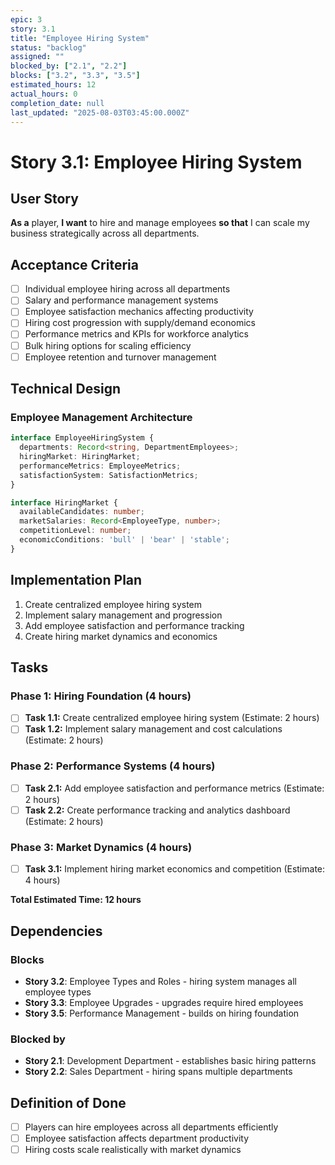```yaml
---
epic: 3
story: 3.1
title: "Employee Hiring System"
status: "backlog"
assigned: ""
blocked_by: ["2.1", "2.2"]
blocks: ["3.2", "3.3", "3.5"]
estimated_hours: 12
actual_hours: 0
completion_date: null
last_updated: "2025-08-03T03:45:00.000Z"
---
```


# Story 3.1: Employee Hiring System

## User Story
**As a** player, **I want** to hire and manage employees **so that** I can scale my business strategically across all departments.

## Acceptance Criteria
- [ ] Individual employee hiring across all departments
- [ ] Salary and performance management systems
- [ ] Employee satisfaction mechanics affecting productivity
- [ ] Hiring cost progression with supply/demand economics
- [ ] Performance metrics and KPIs for workforce analytics
- [ ] Bulk hiring options for scaling efficiency
- [ ] Employee retention and turnover management

## Technical Design

### Employee Management Architecture
```typescript
interface EmployeeHiringSystem {
  departments: Record<string, DepartmentEmployees>;
  hiringMarket: HiringMarket;
  performanceMetrics: EmployeeMetrics;
  satisfactionSystem: SatisfactionMetrics;
}

interface HiringMarket {
  availableCandidates: number;
  marketSalaries: Record<EmployeeType, number>;
  competitionLevel: number;
  economicConditions: 'bull' | 'bear' | 'stable';
}
```

## Implementation Plan
1. Create centralized employee hiring system
2. Implement salary management and progression
3. Add employee satisfaction and performance tracking
4. Create hiring market dynamics and economics

## Tasks

### Phase 1: Hiring Foundation (4 hours)
- [ ] **Task 1.1:** Create centralized employee hiring system (Estimate: 2 hours)
- [ ] **Task 1.2:** Implement salary management and cost calculations (Estimate: 2 hours)

### Phase 2: Performance Systems (4 hours)
- [ ] **Task 2.1:** Add employee satisfaction and performance metrics (Estimate: 2 hours)
- [ ] **Task 2.2:** Create performance tracking and analytics dashboard (Estimate: 2 hours)

### Phase 3: Market Dynamics (4 hours)
- [ ] **Task 3.1:** Implement hiring market economics and competition (Estimate: 4 hours)

**Total Estimated Time: 12 hours**

## Dependencies

### Blocks
- **Story 3.2**: Employee Types and Roles - hiring system manages all employee types
- **Story 3.3**: Employee Upgrades - upgrades require hired employees
- **Story 3.5**: Performance Management - builds on hiring foundation

### Blocked by
- **Story 2.1**: Development Department - establishes basic hiring patterns
- **Story 2.2**: Sales Department - hiring spans multiple departments

## Definition of Done
- [ ] Players can hire employees across all departments efficiently
- [ ] Employee satisfaction affects department productivity
- [ ] Hiring costs scale realistically with market dynamics